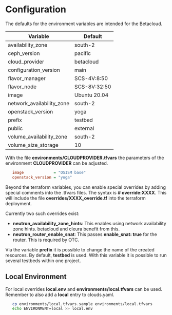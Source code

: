 # Configuration

The defaults for the environment variables are intended for the Betacloud.

**Variable**              |**Default**
--------------------------|-----------
availability_zone         |south-2
ceph_version              |pacific
cloud_provider            |betacloud
configuration_version     |main
flavor_manager            |SCS-4V:8:50
flavor_node               |SCS-8V:32:50
image                     |Ubuntu 20.04
network_availability_zone |south-2
openstack_version         |yoga
prefix                    |testbed
public                    |external
volume_availability_zone  |south-2
volume_size_storage       |10

With the file **environments/CLOUDPROVIDER.tfvars** the parameters of the environment **CLOUDPROVIDER** can be adjusted.

```ini
   image             = "OSISM base"
   openstack_version = "yoga"
```

Beyond the terraform variables, you can enable special overrides by adding special comments into the .tfvars files. The syntax is
**# override:XXXX**. This will include the file **overrides/XXXX_override.tf** into the terraform deployment.

Currently two such overrides exist:

* **neutron_availability_zone_hints**: This enables using network availability zone hints. betacloud and cleura benefit from
  this.
* **neutron_router_enable_snat**: This passes **enable_snat: true** for the router. This is required by OTC.

Via the variable **prefix** it is possible to change the name of the created resources. By default, **testbed** is used. With
this variable it is possible to run several testbeds within one project.

## Local Environment

For local overrides **local.env** and **environments/local.tfvars** can be used. Remember to also add a **local** entry to
clouds.yaml.

```sh
   cp environments/local.tfvars.sample environments/local.tfvars
   echo ENVIRONMENT=local >> local.env
```
